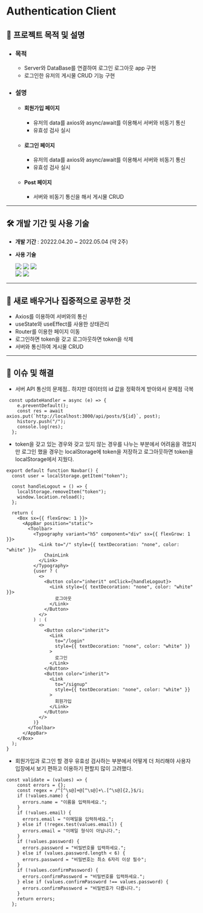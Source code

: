 # Authentication Client
## 📄 프로젝트 목적 및 설명
* ### 목적
  * Server와 DataBase를 연결하여 로그인 로그아웃 app 구현
  * 로그인한 유저의 게시물 CRUD 기능 구현
* ### 설명
  * #### 회원가입 페이지
    * 유저의 data를 axios와 async/await를 이용해서 서버와 비동기 통신
    * 유효성 검사 실시
  * #### 로그인 페이지
    * 유저의 data를 axios와 async/await를 이용해서 서버와 비동기 통신
    * 유효성 검사 실시
  * #### Post 페이지
    * 서버와 비동기 통신을 해서 게시물 CRUD
---
## 🛠 개발 기간 및 사용 기술

- **개발 기간** : 20222.04.20 ~ 2022.05.04 (약 2주)
* **사용 기술** 

  <img src="https://img.shields.io/badge/html5-E34F26?style=for-the-badge&logo=html5&logoColor=white">
  <img src="https://img.shields.io/badge/css-1572B6?style=for-the-badge&logo=css3&logoColor=white">
  <img src="https://img.shields.io/badge/javascript-F7DF1E?style=for-the-badge&logo=javascript&logoColor=black">
  <br />
  <img src="https://img.shields.io/badge/React-61DAFB?style=for-the-badge&logo=React&logoColor=black"/>
  <img src="https://img.shields.io/badge/mui-007FFF?style=for-the-badge&logo=mui&logoColor=white"/>
---
 ## 🤩 새로 배우거나 집중적으로 공부한 것

- Axios를 이용하여 서버와의 통신
- useState와 useEffect를 사용한 상태관리
- Router를 이용한 페이지 이동
- 로그인하면 token을 갖고 로그아웃하면 token을 삭제
- 서버와 통신하여 게시물 CRUD

---
## 🔧 이슈 및 해결

- 서버 API 통신의 문제점.. 하지만 데이터의 id 값을 정확하게 받아와서 문제점 극복
```
 const updateHandler = async (e) => {
    e.preventDefault();
    const res = await axios.put(`http://localhost:3000/api/posts/${id}`, post);
    history.push("/");
    console.log(res);
  };
```

- token을 갖고 있는 경우와 갖고 있지 않는 경우를 나누는 부분에서 어려움을 겪었지만 로그인 했을 경우는 localStorage에 token을 저장하고 로그아웃하면 token을 localStorage에서 지웠다.
```
export default function Navbar() {
  const user = localStorage.getItem("token");

  const handleLogout = () => {
    localStorage.removeItem("token");
    window.location.reload();
  };

  return (
    <Box sx={{ flexGrow: 1 }}>
      <AppBar position="static">
        <Toolbar>
          <Typography variant="h5" component="div" sx={{ flexGrow: 1 }}>
            <Link to="/" style={{ textDecoration: "none", color: "white" }}>
              ChainLink
            </Link>
          </Typography>
          {user ? (
            <>
              <Button color="inherit" onClick={handleLogout}>
                <Link style={{ textDecoration: "none", color: "white" }}>
                  로그아웃
                </Link>
              </Button>
            </>
          ) : (
            <>
              <Button color="inherit">
                <Link
                  to="/login"
                  style={{ textDecoration: "none", color: "white" }}
                >
                  로그인
                </Link>
              </Button>
              <Button color="inherit">
                <Link
                  to="/signup"
                  style={{ textDecoration: "none", color: "white" }}
                >
                  회원가입
                </Link>
              </Button>
            </>
          )}
        </Toolbar>
      </AppBar>
    </Box>
  );
}
```

- 회원가입과 로그인 할 경우 유효성 검사하는 부분에서 어떻게 더 처리해야 사용자 입장에서 보기 편하고 이용하기 편할지 많이 고려했다.
```
const validate = (values) => {
    const errors = {};
    const regex = /^[^\s@]+@[^\s@]+\.[^\s@]{2,}$/i;
    if (!values.name) {
      errors.name = "이름을 입력하세요.";
    }
    if (!values.email) {
      errors.email = "이메일을 입력하세요.";
    } else if (!regex.test(values.email)) {
      errors.email = "이메일 형식이 아닙니다.";
    }
    if (!values.password) {
      errors.password = "비밀번호를 입력하세요.";
    } else if (values.password.length < 6) {
      errors.password = "비밀번호는 최소 6자리 이상 필수";
    }
    if (!values.confirmPassword) {
      errors.confirmPassword = "비밀번호를 입력하세요.";
    } else if (values.confirmPassword !== values.password) {
      errors.confirmPassword = "비밀번호가 다릅니다.";
    }
    return errors;
  };
```
